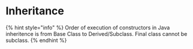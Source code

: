 # Inheritance

{% hint style="info" %}
Order of execution of constructors in Java inheritence is from Base Class to Derived/Subclass. Final class cannot be subclass.
{% endhint %}
